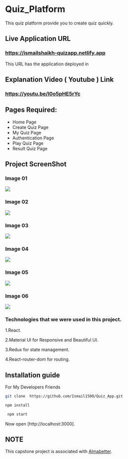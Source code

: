 # Quiz_Platform
This quiz platform provide you to create quiz quickly.


## Live Application URL

### https://ismailshaikh-quizapp.netlify.app

This URL has the application deployed in

## Explanation Video ( Youtube ) Link

### https://youtu.be/I0o5pHE5rYc

## Pages Required:

- Home Page
- Create Quiz Page
- My Quiz Page
- Authentication Page
- Play Quiz Page
- Result Quiz Page


## Project ScreenShot 

### Image 01
<img align="center"  src="https://github.com/Sanket7888/Quiz_Platform/blob/main/img1.png"/>

### Image 02
<img align="center" src="https://github.com/Sanket7888/Quiz_Platform/blob/main/img2.png"/>

### Image 03
<img align="center" src="https://github.com/Sanket7888/Quiz_Platform/blob/main/img3.png"/>

### Image 04 
<img align="center" src="https://github.com/Sanket7888/Quiz_Platform/blob/main/img4.png"/>

### Image 05
<img align="center" src="https://github.com/Sanket7888/Quiz_Platform/blob/main/img5.png"/>

### Image 06
<img align="center" src="https://github.com/Sanket7888/Quiz_Platform/blob/main/img6.png"/>


### Technologies that we were used in this project.

  1.React.
  
  2.Material UI for Responsive and Beautiful UI.  
  
   
  3.Redux for state management.  
  
  4.React-router-dom for routing.
  

## Installation guide

For My Developers Friends

```sh
git clone  https://github.com/Ismail1500/Quiz_App.git

npm install

 npm start
```
Now open [http://localhost:3000].



## NOTE
  <p> This capstone project is associated with <a href="https://www.almabetter.com">Almabetter</a>.</p>
